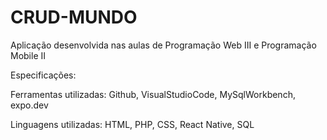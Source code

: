 # CRUD-MUNDO
Aplicação desenvolvida nas aulas de Programação Web III e Programação Mobile II

Especificações:

Ferramentas utilizadas: Github, VisualStudioCode, MySqlWorkbench, expo.dev

Linguagens utilizadas: HTML, PHP, CSS, React Native, SQL
